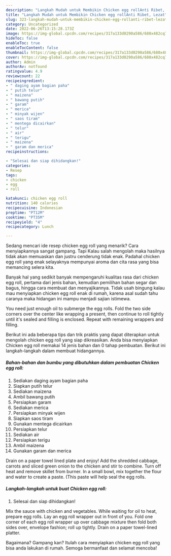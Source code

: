 ```yaml
---
description: "Langkah Mudah untuk Membikin Chicken egg rollAnti Ribet, Lezat"
title: "Langkah Mudah untuk Membikin Chicken egg rollAnti Ribet, Lezat"
slug: 323-langkah-mudah-untuk-membikin-chicken-egg-rollanti-ribet-lezat
category: Uncategorized
date: 2022-06-26T13:15:28.173Z
image: https://img-global.cpcdn.com/recipes/317a133d0290a586/680x482cq70/chicken-egg-roll-foto-resep-utama.jpg
hideToc: false
enableToc: true
enableTocContent: false
thumbnail: https://img-global.cpcdn.com/recipes/317a133d0290a586/680x482cq70/chicken-egg-roll-foto-resep-utama.jpg
cover: https://img-global.cpcdn.com/recipes/317a133d0290a586/680x482cq70/chicken-egg-roll-foto-resep-utama.jpg
author: Admin
authorAv: notfound
ratingvalue: 4.9
reviewcount: 22
recipeingredient:
- " daging ayam bagian paha"
- " putih telur"
- " maizena"
- " bawang putih"
- " garam"
- " merica"
- " minyak wijen"
- " saos tiram"
- " mentega dicairkan"
- " telur"
- " air"
- " terigu"
- " maizena"
- " garam dan merica"
recipeinstructions:

- "Selesai dan siap dihidangkan!"
categories:
- Resep
tags:
- chicken
- egg
- roll

katakunci: chicken egg roll 
nutrition: 140 calories
recipecuisine: Indonesian
preptime: "PT12M"
cooktime: "PT35M"
recipeyield: "4"
recipecategory: Lunch

---
```



Sedang mencari ide resep chicken egg roll yang menarik? Cara menyiapkannya sangat gampang. Tapi Kalau salah mengolah maka hasilnya tidak akan memuaskan dan justru cenderung tidak enak. Padahal chicken egg roll yang enak selayaknya mempunyai aroma dan cita rasa yang bisa memancing selera kita.


Banyak hal yang sedikit banyak mempengaruhi kualitas rasa dari chicken egg roll, pertama dari jenis bahan, kemudian pemilihan bahan segar dan bagus, hingga cara membuat dan menyajikannya. Tidak usah bingung kalau mau menyiapkan chicken egg roll enak di rumah, karena asal sudah tahu caranya maka hidangan ini mampu menjadi sajian istimewa.

You need just enough oil to submerge the egg rolls. Fold the two side corners over the center like wrapping a present, then continue to roll tightly until it&#39;s sealed and filling is enclosed. Repeat with remaining wrappers and filling.


Berikut ini ada beberapa tips dan trik praktis yang dapat diterapkan untuk mengolah chicken egg roll yang siap dikreasikan. Anda bisa menyiapkan Chicken egg roll memakai 14 jenis bahan dan 0 tahap pembuatan. Berikut ini langkah-langkah dalam membuat hidangannya.

<!--inarticleads1-->

##### Bahan-bahan dan bumbu yang dibutuhkan dalam pembuatan Chicken egg roll:

1. Sediakan  daging ayam bagian paha
1. Siapkan  putih telur
1. Sediakan  maizena
1. Ambil  bawang putih
1. Persiapkan  garam
1. Sediakan  merica
1. Persiapkan  minyak wijen
1. Siapkan  saos tiram
1. Gunakan  mentega dicairkan
1. Persiapkan  telur
1. Sediakan  air
1. Persiapkan  terigu
1. Ambil  maizena
1. Gunakan  garam dan merica


Drain on a paper towel lined plate and enjoy! Add the shredded cabbage, carrots and sliced green onion to the chicken and stir to combine. Turn off heat and remove skillet from burner. In a small bowl, mix together the flour and water to create a paste. (This paste will help seal the egg rolls. 

<!--inarticleads2-->

##### Langkah-langkah untuk buat Chicken egg roll:


1. Selesai dan siap dihidangkan!

Mix the sauce with chicken and vegetables. While waiting for oil to heat, prepare egg rolls. Lay an egg roll wrapper out in front of you. Fold one corner of each egg roll wrapper up over cabbage mixture then fold both sides over, envelope fashion; roll up tightly. Drain on a paper towel-lined platter. 

Bagaimana? Gampang kan? Itulah cara menyiapkan chicken egg roll yang bisa anda lakukan di rumah. Semoga bermanfaat dan selamat mencoba!
